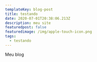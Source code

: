 ```yaml
---
templateKey: blog-post
title: testando
date: 2020-07-01T20:38:06.213Z
description: meu site
featuredpost: false
featuredimage: /img/apple-touch-icon.png
tags:
  - testando
---
```

Meu blog